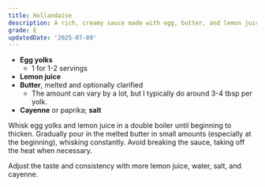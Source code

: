 ```yaml
---
title: Hollandaise
description: A rich, creamy sauce made with egg, butter, and lemon juice.
grade: E
updatedDate: '2025-07-09'
---
```

- **Egg yolks**
    - 1 for 1-2 servings
- **Lemon juice**
- **Butter**, melted and optionally clarified 
    - The amount can vary by a lot, but I typically do around 3-4 tbsp per yolk.
- **Cayenne** or paprika; **salt**

Whisk egg yolks and lemon juice in a double boiler until beginning to thicken. Gradually
pour in the melted butter in small amounts (especially at the beginning), whisking constantly. Avoid breaking the sauce, taking off the heat when necessary.

Adjust the taste and consistency with more lemon juice, water, salt, and cayenne.
